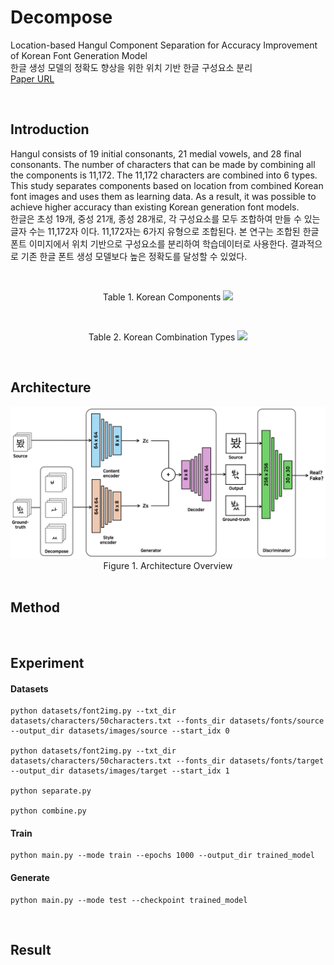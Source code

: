 # Decompose

Location-based Hangul Component Separation for Accuracy Improvement of Korean Font Generation Model <br/>
한글 생성 모델의 정확도 향상을 위한 위치 기반 한글 구성요소 분리 <br/>
<a href='https://oasis.ssu.ac.kr/search/i-discovery/edsker:edsker.000005127591?type=eds'>Paper URL</a> <br/>

<br/>

## Introduction

Hangul consists of 19 initial consonants, 21 medial vowels, and 28 final consonants. The number of characters that can be made by combining all the components is 11,172. The 11,172 characters are combined into 6 types. This study separates components based on location from combined Korean font images and uses them as learning data. As a result, it was possible to achieve higher accuracy than existing Korean generation font models. <br/>
한글은 초성 19개, 중성 21개, 종성 28개로, 각 구성요소를 모두 조합하여 만들 수 있는 글자 수는 11,172자 이다. 11,172자는 6가지 유형으로 조합된다. 본 연구는 조합된 한글 폰트 이미지에서 위치 기반으로 구성요소를 분리하여 학습데이터로 사용한다. 결과적으로 기존 한글 폰트 생성 모델보다 높은 정확도를 달성할 수 있었다.

<br/>

<div align='center'> 

Table 1. Korean Components
<img src='assets/korean_components.png'/>

<br/>

Table 2. Korean Combination Types
<img src='assets/korean_combination_types.png'/>

</div>

<br/>

## Architecture

<div align='center'>
<img src='assets/architecture_v2.png' />
Figure 1. Architecture Overview
</div>

<br/>

## Method 

<br/>

## Experiment

#### Datasets

```
python datasets/font2img.py --txt_dir datasets/characters/50characters.txt --fonts_dir datasets/fonts/source --output_dir datasets/images/source --start_idx 0

python datasets/font2img.py --txt_dir datasets/characters/50characters.txt --fonts_dir datasets/fonts/target --output_dir datasets/images/target --start_idx 1

python separate.py

python combine.py
```

#### Train

```
python main.py --mode train --epochs 1000 --output_dir trained_model 
```

#### Generate

```
python main.py --mode test --checkpoint trained_model
```

<br/>

## Result


<br/>

